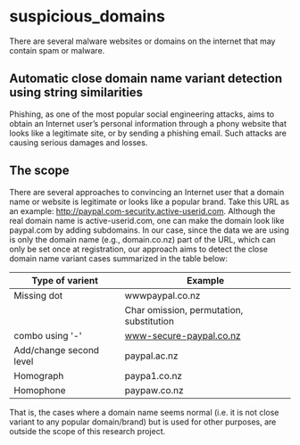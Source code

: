 # suspicious_domains
 There are several malware websites or domains on the internet that may contain spam or malware.

## Automatic close domain name variant detection using string similarities

Phishing, as one of the most popular social engineering attacks, aims to obtain an Internet user’s personal information through a phony website that looks like a legitimate site, or by sending a phishing email. Such attacks are causing serious damages and losses. 

## The scope
There are several approaches to convincing an Internet user that a domain name or website is legitimate or looks like a popular brand. Take this URL as an example: http://paypal.com-security.active-userid.com. Although the real domain name is active-userid.com, one can make the domain look like paypal.com by adding subdomains. In our case, since the data we are using is only the domain name (e.g., domain.co.nz) part of the URL, which can only be set once at registration, our approach aims to detect the close domain name variant cases summarized in the table below:

|Type of varient |Example |
|--------------- |------- |
|Missing dot	|wwwpaypal.co.nz
||Char omission, permutation, substitution	|payspal.co.nz |
|combo using '-' |www-secure-paypal.co.nz |
|Add/change second level	|paypal.ac.nz |
|Homograph	|paypa1.co.nz |
|Homophone	|paypaw.co.nz |
 
That is, the cases where a domain name seems normal (i.e. it is not close variant to any popular domain/brand) but is used for other purposes, are outside the scope of this research project.
